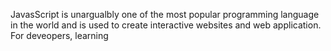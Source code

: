 JavasScript is unargualbly one  of the most popular programming language in the world and is used to create interactive websites and web application. For deveopers, learning